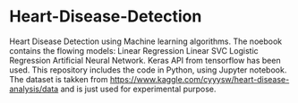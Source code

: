 # Heart-Disease-Detection
Heart Disease Detection using Machine learning algorithms. 
The noebook contains the flowing models:
Linear Regression 
Linear SVC
Logistic Regression
Artificial Neural Network. 
Keras API from tensorflow has been used. This repository includes the code in Python, using Jupyter notebook. The dataset is takken from https://www.kaggle.com/cyyysw/heart-disease-analysis/data and is just used for experimental purpose. 
